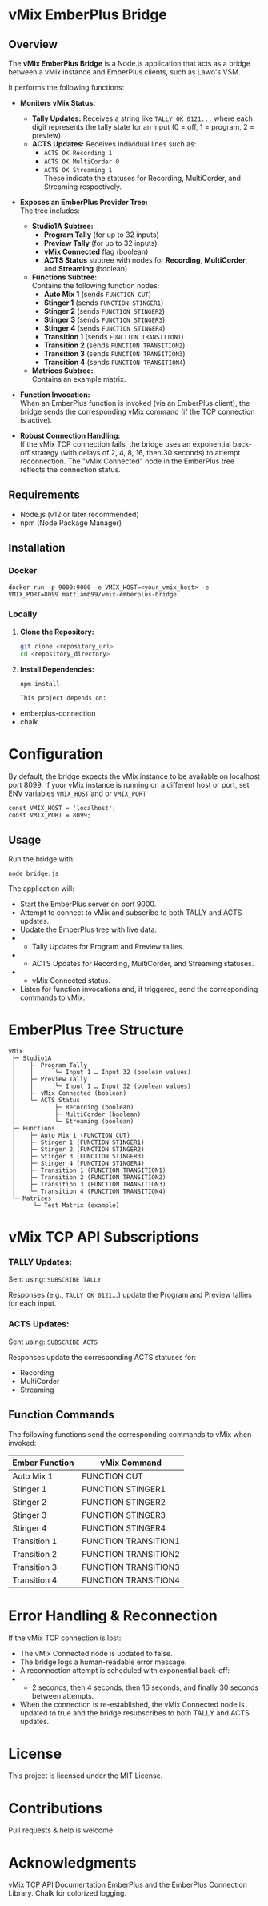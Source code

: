 # vMix EmberPlus Bridge

## Overview

The **vMix EmberPlus Bridge** is a Node.js application that acts as a bridge between a vMix instance and EmberPlus clients, such as Lawo's VSM.

 It performs the following functions:

- **Monitors vMix Status:**  
  - **Tally Updates:** Receives a string like `TALLY OK 0121...` where each digit represents the tally state for an input (0 = off, 1 = program, 2 = preview).
  - **ACTS Updates:** Receives individual lines such as:
    - `ACTS OK Recording 1`
    - `ACTS OK MultiCorder 0`
    - `ACTS OK Streaming 1`  
    These indicate the statuses for Recording, MultiCorder, and Streaming respectively.

- **Exposes an EmberPlus Provider Tree:**  
  The tree includes:
  - **Studio1A Subtree:**
    - **Program Tally** (for up to 32 inputs)
    - **Preview Tally** (for up to 32 inputs)
    - **vMix Connected** flag (boolean)
    - **ACTS Status** subtree with nodes for **Recording**, **MultiCorder**, and **Streaming** (boolean)
  - **Functions Subtree:**  
    Contains the following function nodes:
    - **Auto Mix 1** (sends `FUNCTION CUT`)
    - **Stinger 1** (sends `FUNCTION STINGER1`)
    - **Stinger 2** (sends `FUNCTION STINGER2`)
    - **Stinger 3** (sends `FUNCTION STINGER3`)
    - **Stinger 4** (sends `FUNCTION STINGER4`)
    - **Transition 1** (sends `FUNCTION TRANSITION1`)
    - **Transition 2** (sends `FUNCTION TRANSITION2`)
    - **Transition 3** (sends `FUNCTION TRANSITION3`)
    - **Transition 4** (sends `FUNCTION TRANSITION4`)
  - **Matrices Subtree:**  
    Contains an example matrix.

- **Function Invocation:**  
  When an EmberPlus function is invoked (via an EmberPlus client), the bridge sends the corresponding vMix command (if the TCP connection is active).

- **Robust Connection Handling:**  
  If the vMix TCP connection fails, the bridge uses an exponential back-off strategy (with delays of 2, 4, 8, 16, then 30 seconds) to attempt reconnection. The "vMix Connected" node in the EmberPlus tree reflects the connection status.


## Requirements

- Node.js (v12 or later recommended)
- npm (Node Package Manager)

## Installation
### Docker
```docker run -p 9000:9000 -e VMIX_HOST=<your_vmix_host> -e VMIX_PORT=8099 mattlamb99/vmix-emberplus-bridge```
### Locally
1. **Clone the Repository:**

   ```bash
   git clone <repository_url>
   cd <repository_directory>
2. **Install Dependencies:**

   ```bash
   npm install

   This project depends on:

* emberplus-connection
* chalk
# Configuration
By default, the bridge expects the vMix instance to be available on localhost port 8099. If your vMix instance is running on a different host or port, 
set ENV variables ```VMIX_HOST``` and or ```VMIX_PORT```


```
const VMIX_HOST = 'localhost';
const VMIX_PORT = 8099;
```
## Usage
Run the bridge with:

```
node bridge.js
```

The application will:

* Start the EmberPlus server on port 9000.
* Attempt to connect to vMix and subscribe to both TALLY and ACTS updates.
* Update the EmberPlus tree with live data:
* * Tally Updates for Program and Preview tallies.
* * ACTS Updates for Recording, MultiCorder, and Streaming statuses.
* * vMix Connected status.
* Listen for function invocations and, if triggered, send the corresponding commands to vMix.

# EmberPlus Tree Structure
```
vMix
 ├─ Studio1A
 │    ├─ Program Tally
 │    │      └─ Input 1 … Input 32 (boolean values)
 │    ├─ Preview Tally
 │    │      └─ Input 1 … Input 32 (boolean values)
 │    ├─ vMix Connected (boolean)
 │    └─ ACTS Status
 │           ├─ Recording (boolean)
 │           ├─ MultiCorder (boolean)
 │           └─ Streaming (boolean)
 ├─ Functions
 │    ├─ Auto Mix 1 (FUNCTION CUT)
 │    ├─ Stinger 1 (FUNCTION STINGER1)
 │    ├─ Stinger 2 (FUNCTION STINGER2)
 │    ├─ Stinger 3 (FUNCTION STINGER3)
 │    ├─ Stinger 4 (FUNCTION STINGER4)
 │    ├─ Transition 1 (FUNCTION TRANSITION1)
 │    ├─ Transition 2 (FUNCTION TRANSITION2)
 │    ├─ Transition 3 (FUNCTION TRANSITION3)
 │    └─ Transition 4 (FUNCTION TRANSITION4)
 └─ Matrices
       └─ Test Matrix (example)
```
# vMix TCP API Subscriptions
### TALLY Updates:
Sent using:
``SUBSCRIBE TALLY``

Responses (e.g., ``TALLY OK 0121``...) update the Program and Preview tallies for each input.

### ACTS Updates:
Sent using:
``SUBSCRIBE ACTS``

Responses update the corresponding ACTS statuses for:

* Recording
* MultiCorder
* Streaming

## Function Commands
The following functions send the corresponding commands to vMix when invoked:

| Ember Function |	vMix Command |
| --- | --- |
| Auto Mix 1 | FUNCTION CUT |
|Stinger 1	| FUNCTION STINGER1
|Stinger 2	| FUNCTION STINGER2
|Stinger 3	| FUNCTION STINGER3
|Stinger 4	| FUNCTION STINGER4
|Transition 1 | FUNCTION TRANSITION1
|Transition 2 |	FUNCTION TRANSITION2
|Transition 3 |	FUNCTION TRANSITION3
|Transition 4 |	FUNCTION TRANSITION4

# Error Handling & Reconnection
If the vMix TCP connection is lost:

* The vMix Connected node is updated to false.
* The bridge logs a human-readable error message.
* A reconnection attempt is scheduled with exponential back-off:
* * 2 seconds, then 4 seconds, then 16 seconds, and finally 30 seconds between attempts.
* When the connection is re-established, the vMix Connected node is updated to true and the bridge resubscribes to both TALLY and ACTS updates.

# License
This project is licensed under the MIT License.

# Contributions
Pull requests & help is welcome.

# Acknowledgments
vMix TCP API Documentation
EmberPlus and the EmberPlus Connection Library.
Chalk for colorized logging.